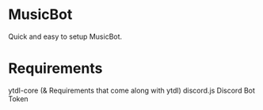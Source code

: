 # MusicBot
Quick and easy to setup MusicBot.

# Requirements

ytdl-core (& Requirements that come along with ytdl)
discord.js
Discord Bot Token
